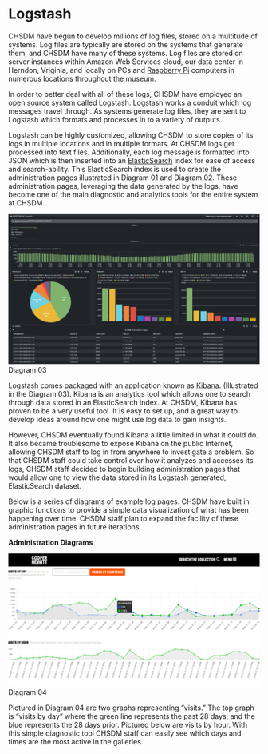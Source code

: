 # Logstash

CHSDM have begun to develop millions of log files, stored on a multitude of systems. Log files are typically are stored on the systems that generate them, and CHSDM have many of these systems. Log files are stored on server instances within Amazon Web Services cloud, our data center in Herndon, Vriginia, and locally on PCs and [Raspberry Pi](https://www.raspberrypi.org/) computers in numerous locations throughout the museum.
 
In order to better deal with all of these logs, CHSDM have employed an open source system called [Logstash](https://www.elastic.co/products/logstash). Logstash works a conduit which log messages travel through. As systems generate log files, they are sent to Logstash which formats and processes in to a variety of outputs. 

Logstash can be highly customized, allowing CHSDM to store copies of its logs in multiple locations and in multiple formats. At CHSDM logs get processed into text files. Additionally, each log message is formatted into JSON which is then inserted into an [ElasticSearch](https://www.elastic.co/products/elasticsearch) index for ease of access and search-ability. This ElasticSearch index is used to create the administration pages illustrated in Diagram 01 and Diagram 02. These administration pages, leveraging the data generated by the logs, have become one of the main diagnostic and analytics tools for the entire system at CHSDM. 

![](images/diagram-03.png)
Diagram 03

Logstash comes packaged with an application known as [Kibana](https://www.elastic.co/products/kibana). (Illustrated in the Diagram 03). Kibana is an analytics tool which allows one to search through data stored in an ElasticSearch index. At CHSDM, Kibana has proven to be a very useful tool. It is easy to set up, and a great way to develop ideas around how one might use log data to gain insights. 

However, CHSDM eventually found Kibana a little limited in what it could do. It also became troublesome to expose Kibana on the public Internet, allowing CHSDM staff to log in from anywhere to investigate a problem. So that CHSDM staff could take control over how it analyzes and accesses its logs, CHSDM staff decided to begin building administration pages that would allow one to view the data stored in its Logstash generated, ElasticSearch dataset.

Below is a series of diagrams of example log pages. CHSDM have built in graphic functions to provide a simple data visualization of what has been happening over time. CHSDM staff plan to expand the facility of these administration pages in future iterations.

**Administration Diagrams**

![](images/diagram-04.png)
Diagram 04

Pictured in Diagram 04 are two graphs representing “visits.” The top graph is “visits by day” where the green line represents the past 28 days, and the blue represents the 28 days prior. Pictured below are visits by hour. With this simple diagnostic tool CHSDM staff can easily see which days and times are the most active in the galleries.



